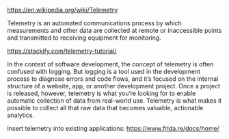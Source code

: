 <https://en.wikipedia.org/wiki/Telemetry>

Telemetry is an automated communications process by which measurements and other data are collected at remote or inaccessible points and transmitted to receiving equipment for monitoring.

<https://stackify.com/telemetry-tutorial/>

In the context of software development, the concept of telemetry is often confused with logging. 
But logging is a tool used in the development process to diagnose errors and code flows, 
and it’s focused on the internal structure of a website, app, or another development project. 
Once a project is released, however, telemetry is what you’re looking for to enable automatic 
collection of data from real-world use. Telemetry is what makes it possible to collect all that
raw data that becomes valuable, actionable analytics.

Insert telemetry into existing applications:
https://www.frida.re/docs/home/
